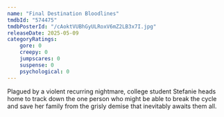 ```yaml
---
name: "Final Destination Bloodlines"
tmdbId: "574475"
tmdbPosterId: "/cAoktVUBhGyULRoxV6mZ2LB3x7I.jpg"
releaseDate: 2025-05-09
categoryRatings:
    gore: 0
    creepy: 0
    jumpscares: 0
    suspense: 0
    psychological: 0
---
```

Plagued by a violent recurring nightmare, college student Stefanie heads home to track down the one person who might be able to break the cycle and save her family from the grisly demise that inevitably awaits them all.
